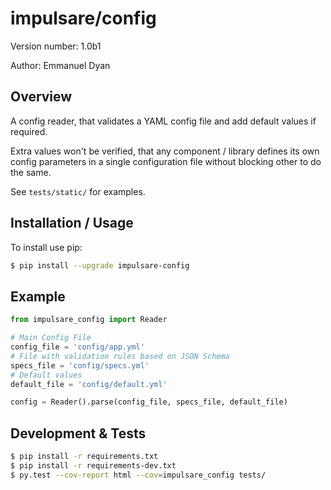 # impulsare/config
Version number: 1.0b1

Author: Emmanuel Dyan


## Overview
A config reader, that validates a YAML config file and add default values if required.

Extra values won't be verified, that any component / library defines its own config parameters
in a single configuration file without blocking other to do the same.

See `tests/static/` for examples.


## Installation / Usage
To install use pip:
```bash
$ pip install --upgrade impulsare-config
```


## Example
```python
from impulsare_config import Reader

# Main Config File
config_file = 'config/app.yml'
# File with validation rules based on JSON Schema
specs_file = 'config/specs.yml'
# Default values
default_file = 'config/default.yml'

config = Reader().parse(config_file, specs_file, default_file)
```


## Development & Tests
```bash
$ pip install -r requirements.txt
$ pip install -r requirements-dev.txt
$ py.test --cov-report html --cov=impulsare_config tests/
```
